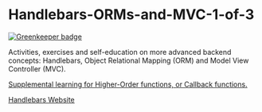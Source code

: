# Handlebars-ORMs-and-MVC-1-of-3

[![Greenkeeper badge](https://badges.greenkeeper.io/parallelam/Handlebars-ORMs-and-MVC-1-of-3.svg)](https://greenkeeper.io/)

Activities, exercises and self-education on more advanced backend concepts: Handlebars, Object Relational Mapping (ORM) and Model View Controller (MVC).


[Supplemental learning for Higher-Order functions, or Callback functions.](http://javascriptissexy.com/understand-javascript-callback-functions-and-use-them/)

[Handlebars Website](http://handlebarsjs.com/)
